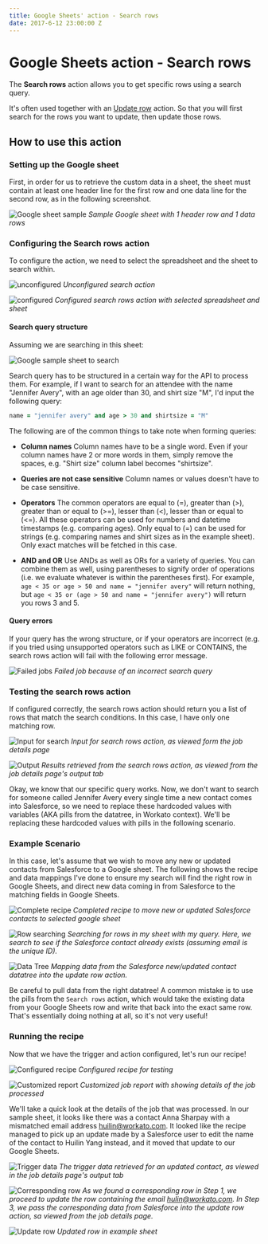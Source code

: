 ```yaml
---
title: Google Sheets' action - Search rows
date: 2017-6-12 23:00:00 Z
---
```


# Google Sheets action - Search rows

The **Search rows** action allows you to get specific rows using a search query.

It's often used together with an [Update row](https://docs.workato.com/connectors/google-sheets/action-update-row.html) action. So that you will first search for the rows you want to update, then update those rows.

## How to use this action
### Setting up the Google sheet
First, in order for us to retrieve the custom data in a sheet, the sheet must contain at least one header line for the first row and one data line for the second row, as in the following screenshot.

![Google sheet sample](/assets/images/connectors/google-sheets/sample-google-sheet.jpg)
*Sample Google sheet with 1 header row and 1 data rows*

### Configuring the Search rows action

To configure the action, we need to select the spreadsheet and the sheet to search within.

![unconfigured](/assets/images/connectors/google-sheets/unconfigured-search.jpg)
*Unconfigured search action*

![configured](/assets/images/connectors/google-sheets/configured-search.jpg)
*Configured search rows action with selected spreadsheet and sheet*

#### Search query structure
Assuming we are searching in this sheet:

![Google sample sheet to search](/assets/images/connectors/google-sheets/sample-google-sheets.jpg)

Search query has to be structured in a certain way for the API to process them. For example, if I want to search for an attendee with the name "Jennifer Avery", with an age older than 30, and shirt size "M", I'd input the following query:

```ruby
name = "jennifer avery" and age > 30 and shirtsize = "M"
```

The following are of the common things to take note when forming queries:

- **Column names**
Column names have to be a single word. Even if your column names have 2 or more words in them, simply remove the spaces, e.g. "Shirt size" column label becomes "shirtsize".

- **Queries are not case sensitive**
Column names or values doesn't have to be case sensitive.

- **Operators**
The common operators are equal to (=), greater than (>), greater than or equal to (>=), lesser than (<), lesser than or equal to (<=). All these operators can be used for numbers and datetime timestamps (e.g. comparing ages).
Only equal to (=) can be used for strings (e.g. comparing names and shirt sizes as in the example sheet). Only exact matches will be fetched in this case.

- **AND and OR**
Use ANDs as well as ORs for a variety of queries. You can combine them as well, using parentheses to signify order of operations (i.e. we evaluate whatever is within the parentheses first).
For example, `age < 35 or age > 50 and name = "jennifer avery"` will return nothing, but `age < 35 or (age > 50 and name = "jennifer avery")` will return you rows 3 and 5.

#### Query errors
If your query has the wrong structure, or if your operators are incorrect (e.g. if you tried using unsupported operators such as LIKE or CONTAINS, the search rows action will fail with the following error message.

![Failed jobs](/assets/images/connectors/google-sheets/failed-jobs.jpg)
*Failed job because of an incorrect search query*

### Testing the search rows action
If configured correctly, the search rows action should return you a list of rows that match the search conditions. In this case, I have only one matching row.

![Input for search](/assets/images/connectors/google-sheets/search-input.jpg)
*Input for search rows action, as viewed form the job details page*

![Output](/assets/images/connectors/google-sheets/job-results.jpg)
*Results retrieved from the search rows action, as viewed from the job details page's output tab*

Okay, we know that our specific query works. Now, we don't want to search for someone called Jennifer Avery every single time a new contact comes into Salesforce, so we need to replace these hardcoded values with variables (AKA pills from the datatree, in Workato context). We'll be replacing these hardcoded values with pills in the following scenario.

### Example Scenario
In this case, let's assume that we wish to move any new or updated contacts from Salesforce to a Google sheet. The following shows the recipe and data mappings I've done to ensure my search will find the right row in Google Sheets, and direct new data coming in from Salesforce to the matching fields in Google Sheets.

![Complete recipe](/assets/images/connectors/google-sheets/completed-recipe.jpg)
*Completed recipe to move new or updated Salesforce contacts to selected google sheet*

![Row searching](/assets/images/connectors/google-sheets/row-searching.jpg)
*Searching for rows in my sheet with my query. Here, we search to see if the Salesforce contact already exists (assuming email is the unique ID).*

![Data Tree](/assets/images/connectors/google-sheets/data-treee.jpg)
*Mapping data from the Salesforce new/updated contact datatree into the update row action.*

Be careful to pull data from the right datatree! A common mistake is to use the pills from the `Search rows` action, which would take the existing data from your Google Sheets row and write that back into the exact same row. That's essentially doing nothing at all, so it's not very useful!

### Running the recipe
Now that we have the trigger and action configured, let's run our recipe!

![Configured recipe](/assets/images/connectors/google-sheets/configured-recipe-test.jpg)
*Configured recipe for testing*

![Customized report](/assets/images/connectors/google-sheets/new-updated-contact.jpg)
*Customized job report with showing details of the job processed*

We'll take a quick look at the details of the job that was processed. In our sample sheet, it looks like there was a contact Anna Sharpay with a mismatched email address huilin@workato.com. It looked like the recipe managed to pick up an update made by a Salesforce user to edit the name of the contact to Huilin Yang instead, and it moved that update to our Google Sheets.

![Trigger data](/assets/images/connectors/google-sheets/trigger-datas.jpg)
*The trigger data retrieved for an updated contact, as viewed in the job details page's output tab*

![Corresponding row](/assets/images/connectors/google-sheets/corresponding-row.jpg)
*As we found a corresponding row in Step 1, we proceed to update the row containing the email hulin@workato.com. In Step 3, we pass the corresponding data from Salesforce into the update row action, sa viewed from the job details page.*

![Update row](/assets/images/connectors/google-sheets/updated-row.jpg)
*Updated row in example sheet*

